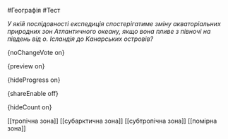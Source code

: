 #Географія #Тест

*У якій послідовності експедиція спостерігатиме зміну акваторіальних  природних зон Атлантичного океану, якщо вона пливе з півночі на південь  від о. Ісландія до Канарських островів?*

{noChangeVote on}

{preview on}

{hideProgress on}

{shareEnable off}

{hideCount on}

[[тропічна зона]]
[[субарктична зона]]
[[субтропічна зона]]
[[помірна зона]]
